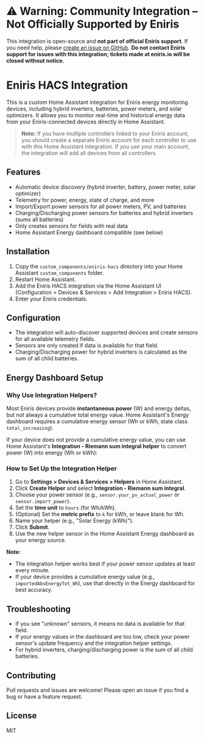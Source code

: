 # ⚠️ Warning: Community Integration – Not Officially Supported by Eniris

This integration is open-source and **not part of official Eniris support**. If you need help, please [create an issue on GitHub](https://github.com/Switchbot-Nova/eniris-hacs/issues). **Do not contact Eniris support for issues with this integration; tickets made at eniris.io will be closed without notice.**

# Eniris HACS Integration

This is a custom Home Assistant integration for Eniris energy monitoring devices, including hybrid inverters, batteries, power meters, and solar optimizers. It allows you to monitor real-time and historical energy data from your Eniris-connected devices directly in Home Assistant.

> **Note:**
> If you have multiple controllers linked to your Eniris account, you should create a separate Eniris account for each controller to use with this Home Assistant integration. If you use your main account, the integration will add all devices from all controllers.

## Features
- Automatic device discovery (hybrid inverter, battery, power meter, solar optimizer)
- Telemetry for power, energy, state of charge, and more
- Import/Export power sensors for all power meters, PV, and batteries
- Charging/Discharging power sensors for batteries and hybrid inverters (sums all batteries)
- Only creates sensors for fields with real data
- Home Assistant Energy dashboard compatible (see below)

## Installation
1. Copy the `custom_components/eniris-hacs` directory into your Home Assistant `custom_components` folder.
2. Restart Home Assistant.
3. Add the Eniris HACS integration via the Home Assistant UI (Configuration > Devices & Services > Add Integration > Eniris HACS).
4. Enter your Eniris credentials.

## Configuration
- The integration will auto-discover supported devices and create sensors for all available telemetry fields.
- Sensors are only created if data is available for that field.
- Charging/Discharging power for hybrid inverters is calculated as the sum of all child batteries.

## Energy Dashboard Setup

### Why Use Integration Helpers?
Most Eniris devices provide **instantaneous power** (W) and energy deltas, but not always a cumulative total energy value. Home Assistant's Energy dashboard requires a cumulative energy sensor (Wh or kWh, state class `total_increasing`).

If your device does not provide a cumulative energy value, you can use Home Assistant's **Integration - Riemann sum integral helper** to convert power (W) into energy (Wh or kWh):

### How to Set Up the Integration Helper
1. Go to **Settings > Devices & Services > Helpers** in Home Assistant.
2. Click **Create Helper** and select **Integration - Riemann sum integral**.
3. Choose your power sensor (e.g., `sensor.your_pv_actual_power` or `sensor.import_power`).
4. Set the **time unit** to `hours` (for Wh/kWh).
5. (Optional) Set the **metric prefix** to `k` for kWh, or leave blank for Wh.
6. Name your helper (e.g., "Solar Energy (kWh)").
7. Click **Submit**.
8. Use the new helper sensor in the Home Assistant Energy dashboard as your energy source.

**Note:**
- The integration helper works best if your power sensor updates at least every minute.
- If your device provides a cumulative energy value (e.g., `importedAbsEnergyTot_Wh`), use that directly in the Energy dashboard for best accuracy.

## Troubleshooting
- If you see "unknown" sensors, it means no data is available for that field.
- If your energy values in the dashboard are too low, check your power sensor's update frequency and the integration helper settings.
- For hybrid inverters, charging/discharging power is the sum of all child batteries.

## Contributing
Pull requests and issues are welcome! Please open an issue if you find a bug or have a feature request.

## License
MIT 
